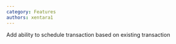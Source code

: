 ```yaml
---
category: Features
authors: xentara1
---
```


Add ability to schedule transaction based on existing transaction
